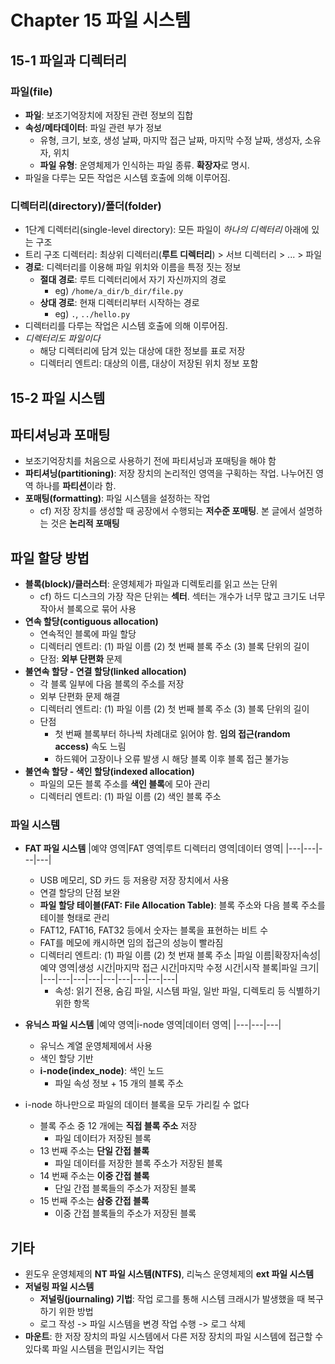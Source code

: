 # Chapter 15 파일 시스템

## 15-1 파일과 디렉터리

### 파일(file)
  
- **파일**: 보조기억장치에 저장된 관련 정보의 집합
- **속성/메타데이터**: 파일 관련 부가 정보
  - 유형, 크기, 보호, 생성 날짜, 마지막 접근 날짜, 마지막 수정 날짜, 생성자, 소유자, 위치
  - **파일 유형**: 운영체제가 인식하는 파일 종류. **확장자**로 명시.
- 파일을 다루는 모든 작업은 시스템 호출에 의해 이루어짐.

### 디렉터리(directory)/폴더(folder)

- 1단계 디렉터리(single-level directory): 모든 파일이 *하나의 디렉터리* 아래에 있는 구조
- 트리 구조 디렉터리: 최상위 디렉터리(**루트 디렉터리**) > 서브 디렉터리 > ... > 파일
- **경로**: 디렉터리를 이용해 파일 위치와 이름을 특정 짓는 정보
  - **절대 경로**: 루트 디렉터리에서 자기 자신까지의 경로
    - eg) `/home/a_dir/b_dir/file.py`
  - **상대 경로**: 현재 디렉터리부터 시작하는 경로
    - eg) `.`, `../hello.py`
- 디렉터리를 다루는 작업은 시스템 호출에 의해 이루어짐.
- *디렉터리도 파일이다*
  - 해당 디렉터리에 담겨 있는 대상에 대한 정보를 표로 저장
  - 디렉터리 엔트리: 대상의 이름, 대상이 저장된 위치 정보 포함

## 15-2 파일 시스템

## 파티셔닝과 포매팅

- 보조기억장치를 처음으로 사용하기 전에 파티셔닝과 포매팅을 해야 함
- **파티셔닝(partitioning)**: 저장 장치의 논리적인 영역을 구획하는 작업. 나누어진 영역 하나를 **파티션**이라 함.
- **포매팅(formatting)**: 파일 시스템을 설정하는 작업
  - cf) 저장 장치를 생성할 때 공장에서 수행되는 **저수준 포매팅**. 본 글에서 설명하는 것은 **논리적 포매팅**

## 파일 할당 방법

- **블록(block)/클러스터**: 운영체제가 파일과 디렉토리를 읽고 쓰는 단위
  - cf) 하드 디스크의 가장 작은 단위는 **섹터**. 섹터는 개수가 너무 많고 크기도 너무 작아서 블록으로 묶어 사용
- **연속 할당(contiguous allocation)**
  - 연속적인 블록에 파일 할당
  - 디렉터리 엔트리: (1) 파일 이름 (2) 첫 번째 블록 주소 (3) 블록 단위의 길이
  - 단점: **외부 단편화** 문제
- **불연속 할당 - 연결 할당(linked allocation)**
  - 각 블록 일부에 다음 블록의 주소를 저장
  - 외부 단편화 문제 해결
  - 디렉터리 엔트리: (1) 파일 이름 (2) 첫 번째 블록 주소 (3) 블록 단위의 길이
  - 단점
    - 첫 번째 블록부터 하나씩 차례대로 읽어야 함. **임의 접근(random access)** 속도 느림
    - 하드웨어 고장이나 오류 발생 시 해당 블록 이후 블록 접근 불가능
- **불연속 할당 - 색인 할당(indexed allocation)**
  - 파일의 모든 블록 주소를 **색인 블록**에 모아 관리
  - 디렉터리 엔트리: (1) 파일 이름 (2) 색인 블록 주소

### 파일 시스템

- **FAT 파일 시스템**
  |예약 영역|FAT 영역|루트 디렉터리 영역|데이터 영역|
  |---|---|---|---|
  - USB 메모리, SD 카드 등 저용량 저장 장치에서 사용
  - 연결 할당의 단점 보완
  - **파일 할당 테이블(FAT: File Allocation Table)**: 블록 주소와 다음 블록 주소를 테이블 형태로 관리
  - FAT12, FAT16, FAT32 등에서 숫자는 블록을 표현하는 비트 수
  - FAT를 메모에 캐시하면 임의 접근의 성능이 빨라짐
  - 디렉터리 엔트리: (1) 파일 이름 (2) 첫 번재 블록 주소
    |파일 이름|확장자|속성|예약 영역|생성 시간|마지막 접근 시간|마지막 수정 시간|시작 블록|파일 크기|
    |---|---|---|---|---|---|---|---|---|
    - 속성: 읽기 전용, 숨김 파일, 시스템 파일, 일반 파일, 디렉토리 등 식별하기 위한 항목

- **유닉스 파일 시스템**
  |예약 영역|i-node 영역|데이터 영역|
  |---|---|---|
  - 유닉스 계열 운영체제에서 사용
  - 색인 할당 기반
  - **i-node(index_node)**: 색인 노드
    - 파일 속성 정보 + 15 개의 블록 주소
- i-node 하나만으로 파일의 데이터 블록을 모두 가리킬 수 없다
  - 블록 주소 중 12 개에는 **직접 블록 주소** 저장
    - 파일 데이터가 저장된 블록
  - 13 번째 주소는 **단일 간접 블록**
    - 파일 데이터를 저장한 블록 주소가 저장된 블록
  - 14 번째 주소는 **이중 간접 블록**
    - 단일 간접 블록들의 주소가 저장된 블록
  - 15 번째 주소는 **삼중 간접 블록**
    - 이중 간접 블록들의 주소가 저장된 블록

## 기타

- 윈도우 운영체제의 **NT 파일 시스템(NTFS)**, 리눅스 운영체제의 **ext 파일 시스템**
- **저널링 파일 시스템**
  - **저널링(journaling) 기법**: 작업 로그를 통해 시스템 크래시가 발생했을 때 복구하기 위한 방법
  - 로그 작성 -> 파일 시스템을 변경 작업 수행 -> 로그 삭제
- **마운트**: 한 저장 장치의 파일 시스템에서 다른 저장 장치의 파일 시스템에 접근할 수 있다록 파일 시스템을 편입시키는 작업
